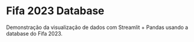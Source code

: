 # Fifa 2023 Database
Demonstração da visualização de dados com Streamlit + Pandas usando a database do Fifa 2023.
